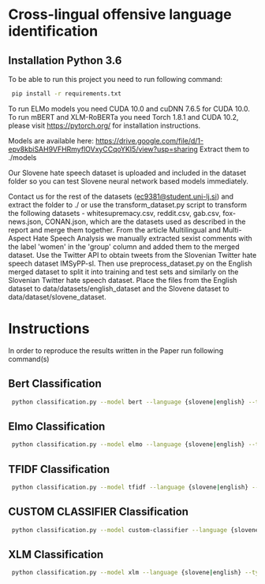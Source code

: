 # Cross-lingual offensive language identification

## Installation Python 3.6

To be able to run this project you need to run following command:
```bash
 pip install -r requirements.txt
```
To run ELMo models you need CUDA 10.0 and cuDNN 7.6.5 for CUDA 10.0.
To run mBERT and XLM-RoBERTa you need Torch 1.8.1 and CUDA 10.2, please visit https://pytorch.org/ for installation instructions.

Models are available here: https://drive.google.com/file/d/1-epv8kbiSAH9VFHRmyflOVxyCCqoYKI5/view?usp=sharing
Extract them to ./models

Our Slovene hate speech dataset is uploaded and included in the dataset folder so you can test Slovene neural network based models immediately.

Contact us for the rest of the datasets (ec9381@student.uni-lj.si) and extract the folder to ./ or use the transform_dataset.py script to transform the following datasets - whitesupremacy.csv, reddit.csv, gab.csv, fox-news.json, CONAN.json, which are the datasets used as described in the report and merge them together. From the article Multilingual and Multi-Aspect Hate Speech Analysis we manually extracted sexist comments with the label 'women' in the 'group' column and added them to the merged dataset. Use the Twitter API to obtain tweets from the Slovenian Twitter hate speech dataset IMSyPP-sl. Then use preprocess_dataset.py on the English merged dataset to split it into training and test sets and similarly on the Slovenian Twitter hate speech dataset. Place the files from the English dataset to data/datasets/english_dataset and the Slovene dataset to data/dataset/slovene_dataset.



# Instructions
In order to reproduce the results written in the Paper run following command(s)
## Bert Classification
```bash
 python classification.py --model bert --language {slovene|english} --type {binary|multilabel}
```
## Elmo Classification
```bash
 python classification.py --model elmo --language {slovene|english} --type {binary|multilabel}
```

## TFIDF Classification
```bash
 python classification.py --model tfidf --language {slovene|english} --type {binary|multilabel}
```

## CUSTOM CLASSIFIER Classification
```bash
 python classification.py --model custom-classifier --language {slovene|english} --type {binary|multilabel}
```

## XLM Classification
```bash
 python classification.py --model xlm --language {slovene|english} --type {binary|multilabel}
```
